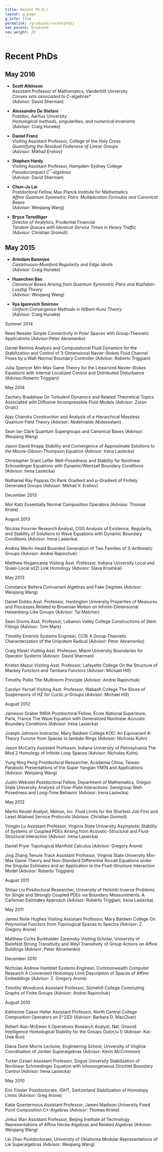 ```yaml
---
title: Recent Ph.D.s
layout: g_page
g_info: true
permalink: /graduate/recentphds/
nav_parent: Graduate
nav_weight: 20
---
```


<h1 class="mb-3">Recent PhDs</h1>

## May 2016

- **Scott Atkinson**<br>
Assistant Professor of Mathematics, Vanderbilt University<br>
*Convex sets associated to C*-algebras*<br>
(Advisor: David Sherman)

- **Alessandro De Stefani**<br>
Postdoc, Aarhus University<br>
*Homological methods, singularities, and numerical invariants*<br>
(Advisor: Craig Huneke)

- **Daniel Franz**<br>
Visiting Assistant Professor, College of the Holy Cross<br>
*Quantifying the Residual Finiteness of Linear Groups*<br>
(Advisor: Mikhail Ershov)

- **Stephen Hardy**<br>
Visiting Assistant Professor, Hampden-Sydney College<br>
*Pseudocompact $C^*$-algebras*<br>
(Advisor: David Sherman)

- **Chun-Ju Lai**<br>
Postdoctoral Fellow, Max Planck Institute for Mathematics<br>
*Affine Quantum Symmetric Pairs: Multiplication Formulas and Canonical Bases*<br>
(Advisor: Weiqiang Wang)

- **Bryce Terwilliger**<br>
Director of Analytics, Prudential Financial<br>
*Tandem Queues with Identical Service Times in Heavy Traffic*<br>
(Advisor: Christian Gromoll)

<!-- to finish formatting below -->

## May 2015

- **Arindam Banerjee**<br>
*Castelnuovo-Mumford Regularity and Edge Ideals*<br>
(Advisor: Craig Huneke)

- **Huanchen Bao**<br>
*Canonical Bases Arising from Quantum Symmetric Pairs and Kazhdan-Lusztig Theory*<br>
(Advisor: Weiqiang Wang)

- **Ilya Igorevich Smirnov**<br>
*Uniform Convergence Methods in Hilbert-Kunz Theory*<br>
(Advisor: Craig Huneke)

<!-- to finish formatting below from here -->

Summer 2014

Reed Nessler
Simple Connectivity in Polar Spaces with Group-Theoretic Applications
(Advisor:Peter Abramenko)

Daniel Remine
Analysis and Computational Fluid Dynamics for the Stabilization and Control of 3-Dimensional Navier-Stokes Fluid Channel Flows by a Wall-Normal Boundary Controller
(Advisor: Roberto Triggiani)

Julia Spencer
Min-Max Game Theory for the Linearized Navier-Stokes Equations with Internal Localized Control and Distributed Disturbance
(Advisor:Roberto Triggiani)

May 2014

Zachary Bradshaw
On Turbulent Dynamics and Related Theoretical Topics Associated with Diffusive Incompressible Fluid Models
(Advisor: Zoran Grujic)

Ajay Chandra
Construction and Analysis of a Hierarchical Massless Quantum Field Theory
(Advisor: Abdelmalek Abdesselam)

Sean Ian Clark
Quantum Supergroups and Canonical Bases
(Advisor: Weiqiang Wang)

Jason David Knapp
Stability and Convergence of Approximate Solutions to the Moore-Gibson-Thompson Equation
(Advisor: Irena Lasiecka)

Christopher Grant Lefler
Well-Posedness and Stability for Nonlinear Schroedinger Equations with Dynamic/Wentzell Boundary Conditions
(Advisor: Irena Lasiecka)

Nathaniel Ray Pappas
On Rank Gradient and p-Gradient of Finitely Generated Groups
(Advisor: Mikhail V. Ershov)

December 2013

Mor Katz
Essentially Normal Composition Operators
(Advisor: Thomas Kriete)

August 2013

Nicolas Fourrier
Research Analyst, CGG
Analysis of Existence, Regularity, and Stability of Solutions to Wave Equations with Dynamic Boundary Conditions
(Advisor: Irena Lasiecka)

Andrea Merlin Heald
Bounded Generation of Two Families of S-Arithmetic Groups
(Advisor: Andrei Rapinchuk)

Matthew Hogancamp
Visiting Asst. Professor, Indiana University
Local and Quasi-Local sl(2) Link Homology
(Advisor: Slava Krushkal)

May 2013

Constance Baltera
Coinvariant Algebras and Fake Degrees
(Advisor: Weiqiang Wang)

Daniel Dobbs
Asst. Professor, Huntington University
Properties of Measures and Processes Related to Brownian Motion on Infinite-Dimensional Heisenberg-Like Groups
(Advisor: Tai Melcher)

Sean Droms
Asst. Professor, Lebanon Valley College
Constructions of Stein Fillings
(Advisor: Tom Mark)


Timothy Emerick
Systems Engineer, CCRi
A Group-Theoretic Characterization of the Unipotent Radical
(Advisor: Peter Abramenko)

Craig Kleski
Visiting Asst. Professor, Miami University
Boundaries for Operator Systems
(Advisor: David Sherman)

Kristen Mazur
Visiting Asst. Professor, Lafayette College
On the Structure of Mackey Functors and Tambara Functors
(Advisor: Michael Hill)

Timothy Pollio
The Multinorm Principle
(Advisor: Andrei Rapinchuk)

Carolyn Yarnall
Visiting Asst. Professor, Wabash College
The Slices of Suspensions of HZ for Cuclic p-Groups
(Advisor: Michael Hill)



August 2012

Jameson Graber
INRIA Postdoctoral Fellow, École National Supérieure, Paris, France
The Wave Equation with Generalized Nonlinear Acoustic Boundary Conditions
(Advisor: Irena Lasiecka)


Joseph Johnson
Instructor, Mary Baldwin College
K(X): An Equivariant K-Theory Functor from Spaces to lambda-Rings
(Advisor: Nicholas Kuhn)


Jason McCarty
Assistant Professor, Indiana University of Pennsylvania
The Mod 2 Homology of Infinite Loop Spaces
(Advisor: Nicholas Kuhn)

Yung Ning Peng
Postdoctoral Researcher, Academia China, Taiwan
Parabolic Presentations of the Super Yangian YM|N and Applications
(Advisor: Weiqiang Wang)

Justin Webster
Postdoctoral Fellow, Department of Mathematics, Oregon State University
Analysis of Flow-Plate Interactions: Semigroup Well-Posedness and Long-Time Behavior
(Advisor: Irena Lasiecka)



May 2012

Martin Keutel
Analyst, Metron, Inc.
Fluid Limits for the Shortest Job First and Least Attained Service Protocols
(Advisor: Christian Gromoll)


Yongjin Lu
Assistant Professor, Virginia State University
Asymptotic Stability of Systems of Coupled PDEs Arising from Acoustic-Structural and Fluid-Structural Interaction
(Advisor: Irena Lasiecka)


Daniel Pryor
Topological Manifold Calculus
(Advisor: Gregory Arone)

Jing Zhang
Tenure Track Assistant Professor, Virginia State University
Min-Max Game Theory and Non-Standard Differential Riccati Equations under the Singular Estimates and an Application to the Fluid-Structure Interaction Model
(Advisor: Roberto Triggiani)



August 2011

Shitao Liu
Posdoctoral Researcher, University of Helsinki
Inverse Problems for Single and Strongly Coupled PDEs via Boundary Measurements: A Carleman Estimates Approach
(Advisor: Roberto Triggiani, Irena Lasiecka)



May 2011

James Nolie Hughes
Visiting Assistant Professor, Mary Baldwin College
On Polynomial Functors from Topological Spaces to Spectra
(Advisor: Z. Gregory Arone)

Matthew Curtis Burkholder Zaremsky
Visiting Scholar, University of Bielefeld
Strong Transitivity and Weyl Transitivity of Group Actions on Affine Buildings
(Advisor: Peter Abramenko)



December 2010

Nicholas Andrew Hamblet
Systems Engineer, Commonwealth Computer Research
A Convenient Homotopy Limit Description of Spaces of Affine Embeddings
(Advisor: Z. Gregory Arone)

Timothy Woodcock
Assistant Professor, Stonehill College
Commuting Graphs of Finite Groups
(Advisor: Andrei Rapinchuk)



August 2010

Katherine Cason Heller
Assistant Professor, North Central College
Composition Operators on S^2(D)
(Advisor: Barbara D. MacCluer)


Robert Alan McEwen II
Operations Research Analyst, Nat. Ground Intelligence
Homological Stability for the Groups Out(n,t+1)
(Advisor: Kai-Uwe Bux)


Diana Dunn Morris
Lecturer, Engineering School, University of Virginia
Coordination of Jordan Superalgebras
(Advisor: Kevin McCrimmon)


Turker Ozsari
Assistant Professor, Dogus University
Stabilization of Nonlinear Schroedinger Equation with Inhomogeneous Dirichlet Boundary Control
(Advisor: Irena Lasiecka)


May 2010

Eric Finster
Postdoctorate, IGHT, Switzerland
Stabilization of Homotopy Limits
(Advisor: Greg Arone)

Katie Quertermous
Assistant Professor, James Madison University
Fixed Point Composition C*-Algebras
(Advisor: Thomas Kriete)

Jinkui Wan
Assistant Professor, Beijing Institute of Technology
Representations of Affine Hecke Algebras and Related Algebras
(Advisor: Weiqiang Wang)

Lei Zhao
Postdoctorate, University of Oklahoma
Modular Representations of Lie Superalgebras
(Advisor: Weiqiang Wang)
